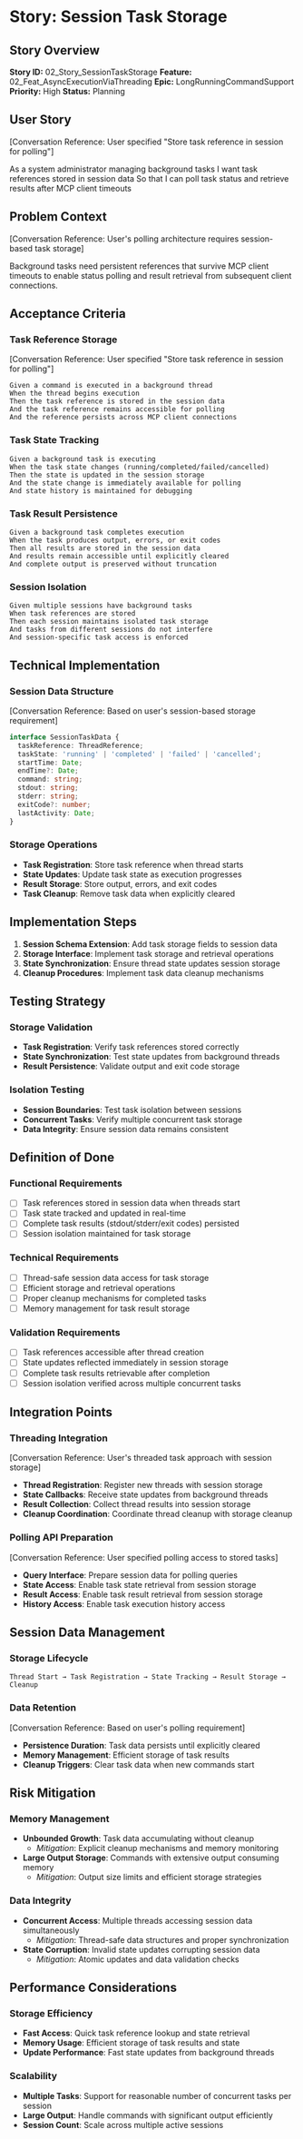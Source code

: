 # Story: Session Task Storage

## Story Overview
**Story ID:** 02_Story_SessionTaskStorage
**Feature:** 02_Feat_AsyncExecutionViaThreading
**Epic:** LongRunningCommandSupport
**Priority:** High
**Status:** Planning

## User Story
[Conversation Reference: User specified "Store task reference in session for polling"]

As a system administrator managing background tasks
I want task references stored in session data
So that I can poll task status and retrieve results after MCP client timeouts

## Problem Context
[Conversation Reference: User's polling architecture requires session-based task storage]

Background tasks need persistent references that survive MCP client timeouts to enable status polling and result retrieval from subsequent client connections.

## Acceptance Criteria

### Task Reference Storage
[Conversation Reference: User specified "Store task reference in session for polling"]

```gherkin
Given a command is executed in a background thread
When the thread begins execution
Then the task reference is stored in the session data
And the task reference remains accessible for polling
And the reference persists across MCP client connections
```

### Task State Tracking
```gherkin
Given a background task is executing
When the task state changes (running/completed/failed/cancelled)
Then the state is updated in the session storage
And the state change is immediately available for polling
And state history is maintained for debugging
```

### Task Result Persistence
```gherkin
Given a background task completes execution
When the task produces output, errors, or exit codes
Then all results are stored in the session data
And results remain accessible until explicitly cleared
And complete output is preserved without truncation
```

### Session Isolation
```gherkin
Given multiple sessions have background tasks
When task references are stored
Then each session maintains isolated task storage
And tasks from different sessions do not interfere
And session-specific task access is enforced
```

## Technical Implementation

### Session Data Structure
[Conversation Reference: Based on user's session-based storage requirement]

```typescript
interface SessionTaskData {
  taskReference: ThreadReference;
  taskState: 'running' | 'completed' | 'failed' | 'cancelled';
  startTime: Date;
  endTime?: Date;
  command: string;
  stdout: string;
  stderr: string;
  exitCode?: number;
  lastActivity: Date;
}
```

### Storage Operations
- **Task Registration**: Store task reference when thread starts
- **State Updates**: Update task state as execution progresses
- **Result Storage**: Store output, errors, and exit codes
- **Task Cleanup**: Remove task data when explicitly cleared

## Implementation Steps

1. **Session Schema Extension**: Add task storage fields to session data
2. **Storage Interface**: Implement task storage and retrieval operations
3. **State Synchronization**: Ensure thread state updates session storage
4. **Cleanup Procedures**: Implement task data cleanup mechanisms

## Testing Strategy

### Storage Validation
- **Task Registration**: Verify task references stored correctly
- **State Synchronization**: Test state updates from background threads
- **Result Persistence**: Validate output and exit code storage

### Isolation Testing
- **Session Boundaries**: Test task isolation between sessions
- **Concurrent Tasks**: Verify multiple concurrent task storage
- **Data Integrity**: Ensure session data remains consistent

## Definition of Done

### Functional Requirements
- [ ] Task references stored in session data when threads start
- [ ] Task state tracked and updated in real-time
- [ ] Complete task results (stdout/stderr/exit codes) persisted
- [ ] Session isolation maintained for task storage

### Technical Requirements
- [ ] Thread-safe session data access for task storage
- [ ] Efficient storage and retrieval operations
- [ ] Proper cleanup mechanisms for completed tasks
- [ ] Memory management for task result storage

### Validation Requirements
- [ ] Task references accessible after thread creation
- [ ] State updates reflected immediately in session storage
- [ ] Complete task results retrievable after completion
- [ ] Session isolation verified across multiple concurrent tasks

## Integration Points

### Threading Integration
[Conversation Reference: User's threaded task approach with session storage]

- **Thread Registration**: Register new threads with session storage
- **State Callbacks**: Receive state updates from background threads
- **Result Collection**: Collect thread results into session storage
- **Cleanup Coordination**: Coordinate thread cleanup with storage cleanup

### Polling API Preparation
[Conversation Reference: User specified polling access to stored tasks]

- **Query Interface**: Prepare session data for polling queries
- **State Access**: Enable task state retrieval from session storage
- **Result Access**: Enable task result retrieval from session storage
- **History Access**: Enable task execution history access

## Session Data Management

### Storage Lifecycle
```
Thread Start → Task Registration → State Tracking → Result Storage → Cleanup
```

### Data Retention
[Conversation Reference: Based on user's polling requirement]

- **Persistence Duration**: Task data persists until explicitly cleared
- **Memory Management**: Efficient storage of task results
- **Cleanup Triggers**: Clear task data when new commands start

## Risk Mitigation

### Memory Management
- **Unbounded Growth**: Task data accumulating without cleanup
  - *Mitigation*: Explicit cleanup mechanisms and memory monitoring
- **Large Output Storage**: Commands with extensive output consuming memory
  - *Mitigation*: Output size limits and efficient storage strategies

### Data Integrity
- **Concurrent Access**: Multiple threads accessing session data simultaneously
  - *Mitigation*: Thread-safe data structures and proper synchronization
- **State Corruption**: Invalid state updates corrupting session data
  - *Mitigation*: Atomic updates and data validation checks

## Performance Considerations

### Storage Efficiency
- **Fast Access**: Quick task reference lookup and state retrieval
- **Memory Usage**: Efficient storage of task results and state
- **Update Performance**: Fast state updates from background threads

### Scalability
- **Multiple Tasks**: Support for reasonable number of concurrent tasks per session
- **Large Output**: Handle commands with significant output efficiently
- **Session Count**: Scale across multiple active sessions